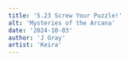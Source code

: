 ```yaml
---
title: '5.23 Screw Your Puzzle!'
alt: 'Mysteries of the Arcana'
date: '2024-10-03'
author: 'J Gray'
artist: 'Keira'
---
```

